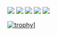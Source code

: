 ![](http://github-profile-summary-cards.vercel.app/api/cards/profile-details?username=yasuhirotakemura&theme=default)
![](http://github-profile-summary-cards.vercel.app/api/cards/repos-per-language?username=yasuhirotakemura&theme=default)
![](http://github-profile-summary-cards.vercel.app/api/cards/most-commit-language?username=yasuhirotakemura&theme=default)
![](http://github-profile-summary-cards.vercel.app/api/cards/stats?username=yasuhirotakemura&theme=default)
![](http://github-profile-summary-cards.vercel.app/api/cards/productive-time?username=yasuhirotakemura&theme=default&utcOffset=8)

[![trophy](https://github-profile-trophy.vercel.app/?username=YasuhiroTakemura&theme=dark&column=7
)](https://github.com/ryo-ma/github-profile-trophy)]
